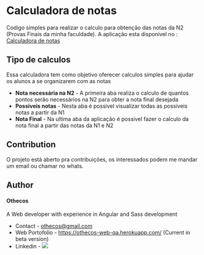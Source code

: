 # Calculadora de notas
Codigo simples para realizar o calculo para obtenção das notas da N2 (Provas Finais da minha faculdade). A aplicação esta disponivel no : [Calculadora de notas](https://othecos.github.io/calculadora-de-notas/)
## Tipo de calculos
Essa calculadora tem como objetivo oferecer calculos simples para ajudar os alunos a se organizarem com as notas
  - **Nota necessária na N2** - A primeira aba realiza o calculo de quantos pontos serão necessários na N2 para obter a nota final desejada
  - **Possiveis notas** -  Nesta aba é possivel visualizar todas as possiveis notas a partir da N1
  - **Nota Final** - Na ultima aba da aplicação é possivel fazer o calculo da nota final a partir das notas da N1 e N2
## Contribution
O projeto está aberto pra contribuições, os interessados podem me mandar um email ou chamar no whats.
## Author
#### Othecos
A Web developer with experience in Angular and Sass development
- Contact - othecos@gmail.com
- Web Portofolio - https://othecos-web-qa.herokuapp.com/ (Current in beta version)
- Linkedin - [![](https://media.licdn.com/dms/image/C4E12AQHh9fBjpzFo1A/article-inline_image-shrink_1000_1488/0?e=1552521600&v=beta&t=PgH46e9sTLKoJ-fuPphuLE_eUOZVN4Xodt8kQQyhmRE)](https://www.linkedin.com/in/otavio-henrique-pires-costa-354902126/)
